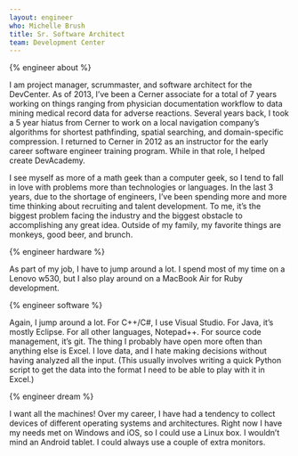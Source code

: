 ```yaml
---
layout: engineer
who: Michelle Brush
title: Sr. Software Architect
team: Development Center
---
```


{% engineer about %}

I am project manager, scrummaster, and software architect for the DevCenter. As of 2013, I’ve been a Cerner associate for a total of 7 years working on things ranging from physician documentation workflow to data mining medical record data for adverse reactions. Several years back, I took a 5 year hiatus from Cerner to work on a local navigation company’s algorithms for shortest pathfinding, spatial searching, and domain-specific compression. I returned to Cerner in 2012 as an instructor for the early career software engineer training program. While in that role, I helped create DevAcademy.

I see myself as more of a math geek than a computer geek, so I tend to fall in love with problems more than technologies or languages. In the last 3 years, due to the shortage of engineers, I’ve been spending more and more time thinking about recruiting and talent development. To me, it’s the biggest problem facing the industry and the biggest obstacle to accomplishing any great idea. Outside of my family, my favorite things are monkeys, good beer, and brunch.

{% engineer hardware %}

As part of my job, I have to jump around a lot. I spend most of my time on a Lenovo w530, but I also play around on a MacBook Air for Ruby development.

{% engineer software %}

Again, I jump around a lot. For C++/C#, I use Visual Studio. For Java, it’s mostly Eclipse. For all other languages, Notepad++. For source code management, it’s git. The thing I probably have open more often than anything else is Excel. I love data, and I hate making decisions without having analyzed all the input. (This usually involves writing a quick Python script to get the data into the format I need to be able to play with it in Excel.)

{% engineer dream %}

I want all the machines! Over my career, I have had a tendency to collect devices of different operating systems and architectures. Right now I have my needs met on Windows and iOS, so I could use a Linux box. I wouldn’t mind an Android tablet. I could always use a couple of extra monitors.
